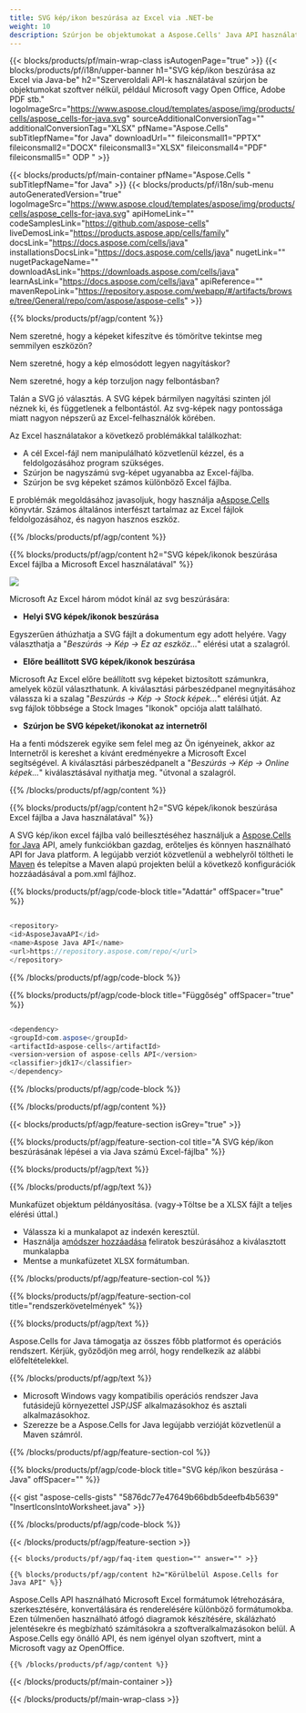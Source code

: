 ```yaml
---
title: SVG kép/ikon beszúrása az Excel via .NET-be
weight: 10
description: Szúrjon be objektumokat a Aspose.Cells' Java API használatával, szoftver nélkül, például Microsoft vagy Open Office, Adobe PDF stb.
---
```

{{< blocks/products/pf/main-wrap-class isAutogenPage="true" >}}
{{< blocks/products/pf/i18n/upper-banner h1="SVG kép/ikon beszúrása az Excel via Java-be" h2="Szerveroldali API-k használatával szúrjon be objektumokat szoftver nélkül, például Microsoft vagy Open Office, Adobe PDF stb." logoImageSrc="https://www.aspose.cloud/templates/aspose/img/products/cells/aspose_cells-for-java.svg" sourceAdditionalConversionTag="" additionalConversionTag="XLSX" pfName="Aspose.Cells" subTitlepfName="for Java" downloadUrl="" fileiconsmall1="PPTX" fileiconsmall2="DOCX" fileiconsmall3="XLSX" fileiconsmall4="PDF" fileiconsmall5=" ODP " >}}

{{< blocks/products/pf/main-container pfName="Aspose.Cells " subTitlepfName="for Java" >}}
{{< blocks/products/pf/i18n/sub-menu autoGeneratedVersion="true" logoImageSrc="https://www.aspose.cloud/templates/aspose/img/products/cells/aspose_cells-for-java.svg" apiHomeLink="" codeSamplesLink="https://github.com/aspose-cells" liveDemosLink="https://products.aspose.app/cells/family" docsLink="https://docs.aspose.com/cells/java" installationsDocsLink="https://docs.aspose.com/cells/java" nugetLink="" nugetPackageName="" downloadAsLink="https://downloads.aspose.com/cells/java" learnAsLink="https://docs.aspose.com/cells/java" apiReference="" mavenRepoLink="https://repository.aspose.com/webapp/#/artifacts/browse/tree/General/repo/com/aspose/aspose-cells" >}}

{{% blocks/products/pf/agp/content %}}

Nem szeretné, hogy a képeket kifeszítve és tömörítve tekintse meg semmilyen eszközön?

Nem szeretné, hogy a kép elmosódott legyen nagyításkor?

Nem szeretné, hogy a kép torzuljon nagy felbontásban?

Talán a SVG jó választás. A SVG képek bármilyen nagyítási szinten jól néznek ki, és függetlenek a felbontástól. Az svg-képek nagy pontossága miatt nagyon népszerű az Excel-felhasználók körében.

Az Excel használatakor a következő problémákkal találkozhat:

+ A cél Excel-fájl nem manipulálható közvetlenül kézzel, és a feldolgozásához program szükséges.
+ Szúrjon be nagyszámú svg-képet ugyanabba az Excel-fájlba.
+ Szúrjon be svg képeket számos különböző Excel fájlba.

 E problémák megoldásához javasoljuk, hogy használja a[Aspose.Cells](https://products.aspose.com/cells/) könyvtár. Számos általános interfészt tartalmaz az Excel fájlok feldolgozásához, és nagyon hasznos eszköz.

{{% /blocks/products/pf/agp/content %}}

{{% blocks/products/pf/agp/content h2="SVG képek/ikonok beszúrása Excel fájlba a Microsoft Excel használatával" %}}

![](/cells/hu/net/icons/insert-icons-to-excel/sample.png)

Microsoft Az Excel három módot kínál az svg beszúrására:

+  **Helyi SVG képek/ikonok beszúrása**

Egyszerűen áthúzhatja a SVG fájlt a dokumentum egy adott helyére. Vagy választhatja a "*Beszúrás -> Kép -> Ez az eszköz...*" elérési utat a szalagról.

+  **Előre beállított SVG képek/ikonok beszúrása**

Microsoft Az Excel előre beállított svg képeket biztosított számunkra, amelyek közül választhatunk. A kiválasztási párbeszédpanel megnyitásához válassza ki a szalag "*Beszúrás -> Kép -> Stock képek...*" elérési útját. Az svg fájlok többsége a Stock Images "Ikonok" opciója alatt található.

+  **Szúrjon be SVG képeket/ikonokat az internetről**

Ha a fenti módszerek egyike sem felel meg az Ön igényeinek, akkor az Internetről is kereshet a kívánt eredményekre a Microsoft Excel segítségével. A kiválasztási párbeszédpanelt a "*Beszúrás -> Kép -> Online képek...*" kiválasztásával nyithatja meg. "útvonal a szalagról.

{{% /blocks/products/pf/agp/content %}}

{{% blocks/products/pf/agp/content h2="SVG képek/ikonok beszúrása Excel fájlba a Java használatával" %}}

 A SVG kép/ikon excel fájlba való beillesztéséhez használjuk a
 [Aspose.Cells for Java](https://products.aspose.com/cells/java) 
API, amely funkciókban gazdag, erőteljes és könnyen használható API for Java platform. A legújabb verziót közvetlenül a webhelyről töltheti le
 [Maven](https://repository.aspose.com/webapp/#/artifacts/browse/tree/General/repo/com/aspose/aspose-cells) 
 és telepítse a Maven alapú projekten belül a következő konfigurációk hozzáadásával a pom.xml fájlhoz.

{{% blocks/products/pf/agp/code-block title="Adattár" offSpacer="true" %}}

```cs

<repository>
<id>AsposeJavaAPI</id>
<name>Aspose Java API</name>
<url>https://repository.aspose.com/repo/</url>
</repository>

```

{{% /blocks/products/pf/agp/code-block %}}

{{% blocks/products/pf/agp/code-block title="Függőség" offSpacer="true" %}}

```cs

<dependency>
<groupId>com.aspose</groupId>
<artifactId>aspose-cells</artifactId>
<version>version of aspose-cells API</version>
<classifier>jdk17</classifier>
</dependency>

```

{{% /blocks/products/pf/agp/code-block %}}

{{% /blocks/products/pf/agp/content %}}

{{< blocks/products/pf/agp/feature-section isGrey="true" >}}

{{% blocks/products/pf/agp/feature-section-col title="A SVG kép/ikon beszúrásának lépései a via Java számú Excel-fájlba" %}}

{{% blocks/products/pf/agp/text %}}

{{% /blocks/products/pf/agp/text %}}

Munkafüzet objektum példányosítása. (vagy->Töltse be a XLSX fájlt a teljes elérési úttal.)
+ Válassza ki a munkalapot az indexén keresztül.
 + Használja a[módszer hozzáadása](https://reference.aspose.com/cells/java/com.aspose.cells/shapecollection/#addIcons-int-int-int-int-int-int-byte---byte---) feliratok beszúrásához a kiválasztott munkalapba
+ Mentse a munkafüzetet XLSX formátumban.

{{% /blocks/products/pf/agp/feature-section-col %}}

{{% blocks/products/pf/agp/feature-section-col title="rendszerkövetelmények" %}}

{{% blocks/products/pf/agp/text %}}

 Aspose.Cells for Java támogatja az összes főbb platformot és operációs rendszert. Kérjük, győződjön meg arról, hogy rendelkezik az alábbi előfeltételekkel.

{{% /blocks/products/pf/agp/text %}}

- Microsoft Windows vagy kompatibilis operációs rendszer Java futásidejű környezettel JSP/JSF alkalmazásokhoz és asztali alkalmazásokhoz.
- Szerezze be a Aspose.Cells for Java legújabb verzióját közvetlenül a Maven számról.

{{% /blocks/products/pf/agp/feature-section-col %}}

{{% blocks/products/pf/agp/code-block title="SVG kép/ikon beszúrása - Java" offSpacer="" %}}

{{< gist "aspose-cells-gists" "5876dc77e47649b66bdb5deefb4b5639" "InsertIconsIntoWorksheet.java" >}}

{{% /blocks/products/pf/agp/code-block %}}


{{< /blocks/products/pf/agp/feature-section >}}

    {{< blocks/products/pf/agp/faq-item question="" answer="" >}}
 

<!-- aboutfile Starts -->

    {{% blocks/products/pf/agp/content h2="Körülbelül Aspose.Cells for Java API" %}}

 Aspose.Cells API használható Microsoft Excel formátumok létrehozására, szerkesztésére, konvertálására és renderelésére különböző formátumokba. Ezen túlmenően használható átfogó diagramok készítésére, skálázható jelentésekre és megbízható számításokra a szoftveralkalmazásokon belül. A Aspose.Cells egy önálló API, és nem igényel olyan szoftvert, mint a Microsoft vagy az OpenOffice.


    {{% /blocks/products/pf/agp/content %}}

    


{{< /blocks/products/pf/main-container >}}
    
{{< /blocks/products/pf/main-wrap-class >}}
